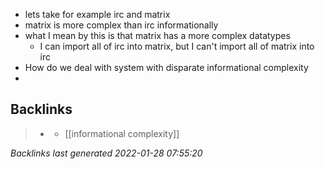 - lets take for example irc and matrix
- matrix is more complex than irc informationally
- what I mean by this is that matrix has a more complex datatypes
	- I can import all of irc into matrix, but I can't import all of matrix into irc
- How do we deal with system with disparate informational complexity
- 

## Backlinks

> - [](2021-07-11.md)
>   - [[informational complexity]]

_Backlinks last generated 2022-01-28 07:55:20_
